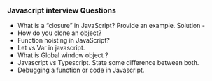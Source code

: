 ### Javascript interview Questions

* What is a “closure” in JavaScript? Provide an example.
	Solution - 
* How do you clone an object?
* Function hoisting in JavaScript?
* Let vs Var in javascript.
* What is Global window object ?
* Javascript vs Typescript. State some difference between both.
* Debugging a function or code in Javascript.


